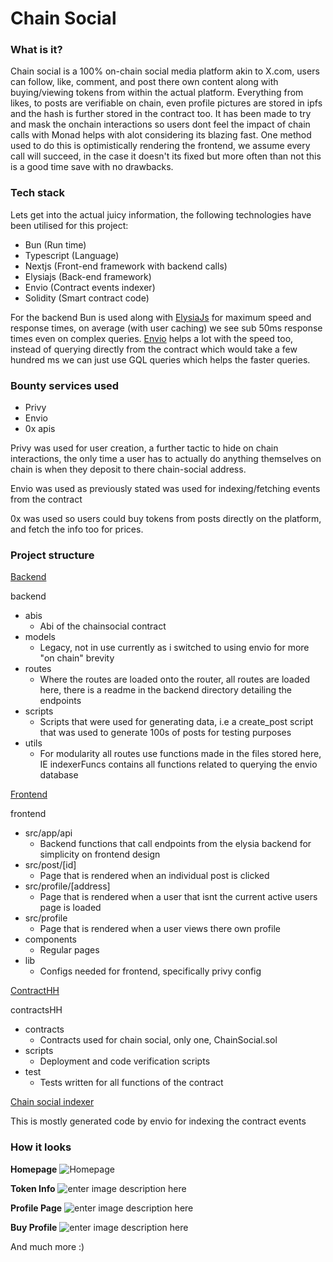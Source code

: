 # Chain Social

### What is it? 

Chain social is a 100% on-chain social media platform akin to X.com, users can follow, like, comment, and post there own content along with buying/viewing tokens from within the actual platform. Everything from likes, to posts are verifiable on chain, even profile pictures are stored in ipfs and the hash is further stored in the contract too. It has been made to try and mask the onchain interactions so users dont feel the impact of chain calls with Monad helps with alot considering its blazing fast.  One method used to do this is optimistically rendering the frontend, we assume every call will succeed, in the case it doesn't its fixed but more often than not this is a good time save with no drawbacks.

### Tech stack

Lets get into the actual juicy information, the following technologies have been utilised for this project:

- Bun (Run time)
- Typescript (Language)
- Nextjs (Front-end framework with backend calls)
- Elysiajs (Back-end framework)
- Envio (Contract events indexer)
- Solidity (Smart contract code)

For the backend Bun is used along with [ElysiaJs](https://elysiajs.com/) for maximum speed and response times, on average (with user caching) we see sub 50ms response times even on complex queries. [Envio](https://envio.dev) helps a lot with the speed too, instead of querying directly from the contract which would take a few hundred ms we can just use GQL queries which helps the faster queries.

### Bounty services used

- Privy
- Envio
- 0x apis

Privy was used for user creation, a further tactic to hide on chain interactions, the only time a user has to actually do anything themselves on chain is when they deposit to there chain-social address.

Envio was used as previously stated was used for indexing/fetching events from the contract

0x was used so users could buy tokens from posts directly on the platform, and fetch the info too for prices.
### Project structure

<u>Backend</u>

backend
- abis
	- Abi of the chainsocial contract
- models
	- Legacy, not in use currently as i switched to using envio for more "on chain" brevity
- routes
	- Where the routes are loaded onto the router, all routes are loaded here, there is a readme in the backend directory detailing the endpoints
- scripts
	- Scripts that were used for generating data, i.e a create_post script that was used to generate 100s of posts for testing purposes
- utils
	- For modularity all routes use functions made in the files stored here, IE indexerFuncs contains all functions related to querying the envio database

<u>Frontend</u>

frontend
- src/app/api
	- Backend functions that call endpoints from the elysia backend for simplicity on frontend design
- src/post/[id]
	- Page that is rendered when an individual post is clicked
- src/profile/[address]
	- Page that is rendered when a user that isnt the current active users page is loaded
- src/profile
	- Page that is rendered when a user views there own profile
- components
	- Regular pages
- lib
	- Configs needed for frontend, specifically privy config

<u>ContractHH</u>

contractsHH
- contracts
	- Contracts used for chain social, only one, ChainSocial.sol
- scripts
	- Deployment and code verification scripts
- test
	- Tests written for all functions of the contract

<u>Chain social indexer</u>

This is mostly generated code by envio for indexing the contract events

### How it looks

__Homepage__
![Homepage](https://imgur.com/CPfKcCg.png)

__Token Info__
![enter image description here](https://imgur.com/zPxtnbW.png)

__Profile Page__
![enter image description here](https://imgur.com/fHD2kAw.png)

__Buy Profile__
![enter image description here](https://imgur.com/9pKxW6Y.png)

And much more :)
